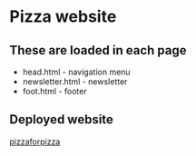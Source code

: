 # Pizza website

## These are loaded in each page

* head.html - navigation menu
* newsletter.html - newsletter
* foot.html - footer

## Deployed website
[pizzaforpizza](https://pizzaforpizza.netlify.app/index.html)

